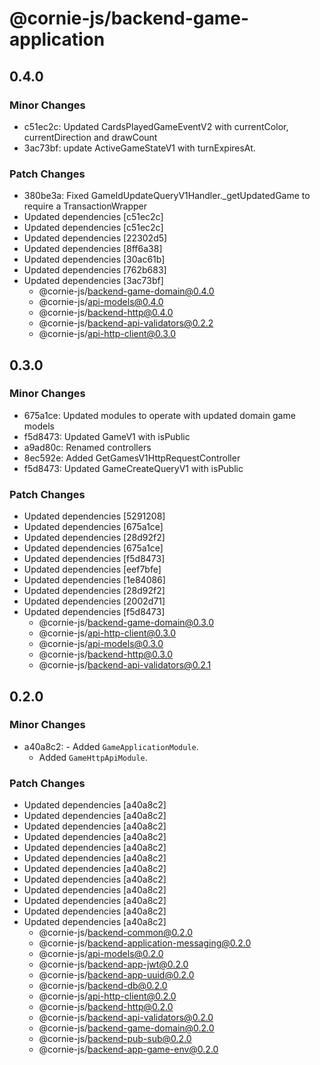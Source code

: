 # @cornie-js/backend-game-application

## 0.4.0

### Minor Changes

- c51ec2c: Updated CardsPlayedGameEventV2 with currentColor, currentDirection and drawCount
- 3ac73bf: update ActiveGameStateV1 with turnExpiresAt.

### Patch Changes

- 380be3a: Fixed GameIdUpdateQueryV1Handler.\_getUpdatedGame to require a TransactionWrapper
- Updated dependencies [c51ec2c]
- Updated dependencies [c51ec2c]
- Updated dependencies [22302d5]
- Updated dependencies [8ff6a38]
- Updated dependencies [30ac61b]
- Updated dependencies [762b683]
- Updated dependencies [3ac73bf]
  - @cornie-js/backend-game-domain@0.4.0
  - @cornie-js/api-models@0.4.0
  - @cornie-js/backend-http@0.4.0
  - @cornie-js/backend-api-validators@0.2.2
  - @cornie-js/api-http-client@0.3.0

## 0.3.0

### Minor Changes

- 675a1ce: Updated modules to operate with updated domain game models
- f5d8473: Updated GameV1 with isPublic
- a9ad80c: Renamed controllers
- 8ec592e: Added GetGamesV1HttpRequestController
- f5d8473: Updated GameCreateQueryV1 with isPublic

### Patch Changes

- Updated dependencies [5291208]
- Updated dependencies [675a1ce]
- Updated dependencies [28d92f2]
- Updated dependencies [675a1ce]
- Updated dependencies [f5d8473]
- Updated dependencies [eef7bfe]
- Updated dependencies [1e84086]
- Updated dependencies [28d92f2]
- Updated dependencies [2002d71]
- Updated dependencies [f5d8473]
  - @cornie-js/backend-game-domain@0.3.0
  - @cornie-js/api-http-client@0.3.0
  - @cornie-js/api-models@0.3.0
  - @cornie-js/backend-http@0.3.0
  - @cornie-js/backend-api-validators@0.2.1

## 0.2.0

### Minor Changes

- a40a8c2: - Added `GameApplicationModule`.
  - Added `GameHttpApiModule`.

### Patch Changes

- Updated dependencies [a40a8c2]
- Updated dependencies [a40a8c2]
- Updated dependencies [a40a8c2]
- Updated dependencies [a40a8c2]
- Updated dependencies [a40a8c2]
- Updated dependencies [a40a8c2]
- Updated dependencies [a40a8c2]
- Updated dependencies [a40a8c2]
- Updated dependencies [a40a8c2]
- Updated dependencies [a40a8c2]
- Updated dependencies [a40a8c2]
- Updated dependencies [a40a8c2]
  - @cornie-js/backend-common@0.2.0
  - @cornie-js/backend-application-messaging@0.2.0
  - @cornie-js/api-models@0.2.0
  - @cornie-js/backend-app-jwt@0.2.0
  - @cornie-js/backend-app-uuid@0.2.0
  - @cornie-js/backend-db@0.2.0
  - @cornie-js/api-http-client@0.2.0
  - @cornie-js/backend-http@0.2.0
  - @cornie-js/backend-api-validators@0.2.0
  - @cornie-js/backend-game-domain@0.2.0
  - @cornie-js/backend-pub-sub@0.2.0
  - @cornie-js/backend-app-game-env@0.2.0
